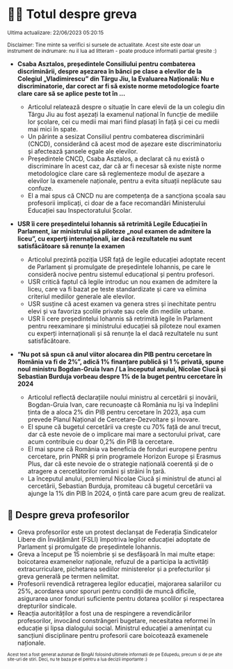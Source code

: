 # 👩‍🏫 Totul despre greva
<sub>Ultima actualizare: 22/06/2023 05:20:15</sub>

<sub>Disclaimer: Tine minte sa verifici si sursele de actualitate. Acest site este doar un instrument de indrumare: nu il lua ad litteram - poate produce informatii partial gresite :)</sub>

- **Csaba Asztalos, președintele Consiliului pentru combaterea discriminării, despre așezarea în bănci pe clase a elevilor de la Colegiul „Vladimirescu” din Târgu Jiu, la Evaluarea Națională: Nu e discriminatorie, dar corect ar fi să existe norme metodologice foarte clare care să se aplice peste tot în ...**
    - Articolul relatează despre o situație în care elevii de la un colegiu din Târgu Jiu au fost așezați la examenul național în funcție de mediile lor școlare, cei cu medii mai mari fiind plasați în față și cei cu medii mai mici în spate.
    - Un părinte a sesizat Consiliul pentru combaterea discriminării (CNCD), considerând că acest mod de așezare este discriminatoriu și afectează șansele egale ale elevilor.
    - Președintele CNCD, Csaba Asztalos, a declarat că nu există o discriminare în acest caz, dar că ar fi necesar să existe niște norme metodologice clare care să reglementeze modul de așezare a elevilor la examenele naționale, pentru a evita situații neplăcute sau confuze.
    - El a mai spus că CNCD nu are competența de a sancționa școala sau profesorii implicați, ci doar de a face recomandări Ministerului Educației sau Inspectoratului Școlar.

- **USR îi cere președintelui Iohannis să retrimită Legile Educației în Parlament, iar ministrului să piloteze „noul examen de admitere la liceu”, cu experţi internaţionali, iar dacă rezultatele nu sunt satisfăcătoare să renunţe la examen**
    - Articolul prezintă poziția USR față de legile educației adoptate recent de Parlament și promulgate de președintele Iohannis, pe care le consideră nocive pentru sistemul educațional și pentru profesori.
    - USR critică faptul că legile introduc un nou examen de admitere la liceu, care va fi bazat pe teste standardizate și care va elimina criteriul mediilor generale ale elevilor.
    - USR susține că acest examen va genera stres și inechitate pentru elevi și va favoriza școlile private sau cele din mediile urbane.
    - USR îi cere președintelui Iohannis să retrimită legile în Parlament pentru reexaminare și ministrului educației să piloteze noul examen cu experți internaționali și să renunțe la el dacă rezultatele nu sunt satisfăcătoare.

- **“Nu pot să spun că anul viitor alocarea din PIB pentru cercetare în România va fi de 2%”, adică 1% finanțare publică și 1 % privată, spune noul ministru Bogdan-Gruia Ivan / La începutul anului, Nicolae Ciucă și Sebastian Burduja vorbeau despre 1% de la buget pentru cercetare în 2024**
    - Articolul reflectă declarațiile noului ministru al cercetării și inovării, Bogdan-Gruia Ivan, care recunoaște că România nu își va îndeplini ținta de a aloca 2% din PIB pentru cercetare în 2023, așa cum prevede Planul Național de Cercetare-Dezvoltare și Inovare.
    - El spune că bugetul cercetării va crește cu 70% față de anul trecut, dar că este nevoie de o implicare mai mare a sectorului privat, care acum contribuie cu doar 0,2% din PIB la cercetare.
    - El mai spune că România va beneficia de fonduri europene pentru cercetare, prin PNRR și prin programele Horizon Europe și Erasmus Plus, dar că este nevoie de o strategie națională coerentă și de o atragere a cercetătorilor români și străini în țară.
    - La începutul anului, premierul Nicolae Ciucă și ministrul de atunci al cercetării, Sebastian Burduja, promiteau că bugetul cercetării va ajunge la 1% din PIB în 2024, o țintă care pare acum greu de realizat.

## 🏫 Despre greva profesorilor
- Greva profesorilor este un protest declanșat de Federația Sindicatelor Libere din Învățământ (FSLI) împotriva legilor educației adoptate de Parlament și promulgate de președintele Iohannis.
- Greva a început pe 15 noiembrie și se desfășoară în mai multe etape: boicotarea examenelor naționale, refuzul de a participa la activități extracurriculare, pichetarea sediilor ministerelor și a prefecturilor și greva generală pe termen nelimitat.
- Profesorii revendică retragerea legilor educației, majorarea salariilor cu 25%, acordarea unor sporuri pentru condiții de muncă dificile, asigurarea unor fonduri suficiente pentru dotarea școlilor și respectarea drepturilor sindicale.
- Reacția autorităților a fost una de respingere a revendicărilor profesorilor, invocând constrângeri bugetare, necesitatea reformei în educație și lipsa dialogului social. Ministrul educației a amenințat cu sancțiuni disciplinare pentru profesorii care boicotează examenele naționale.


<sub><sub>Acest text a fost generat automat de BingAI folosind ultimele informatii de pe Edupedu, precum si de pe alte site-uri de stiri. Deci, nu te baza pe el pentru a lua decizii importante :)</sub></sub>